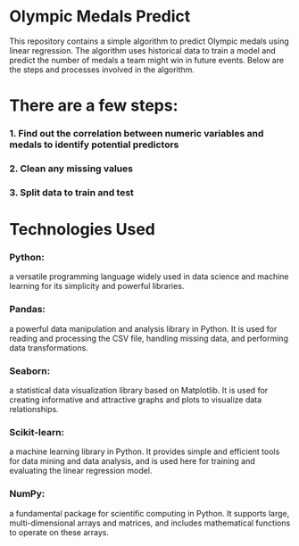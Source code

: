 # Olympic Medals Predict
This repository contains a simple algorithm to predict Olympic medals using linear regression. The algorithm uses historical data to train a model and predict the number of medals a team might win in future events. Below are the steps and processes involved in the algorithm.

<h1>There are a few steps: </h1>
<h3>1. Find out the correlation between numeric variables and medals to identify potential predictors</h3>
<h3>2. Clean any missing values</h3>
<h3>3. Split data to train and test</h3>

<h1>Technologies Used
<h3>Python:</h3> 
a versatile programming language widely used in data science and machine learning for its simplicity and powerful libraries.

<h3>Pandas:</h3>
  a powerful data manipulation and analysis library in Python. It is used for reading and processing the CSV file, handling missing data, and performing data transformations.

<h3>Seaborn:</h3>
  a statistical data visualization library based on Matplotlib. It is used for creating informative and attractive graphs and plots to visualize data relationships.

<h3>Scikit-learn:</h3> 
  a machine learning library in Python. It provides simple and efficient tools for data mining and data analysis, and is used here for training and evaluating the linear regression model.

<h3>NumPy:</h3> 
  a fundamental package for scientific computing in Python. It supports large, multi-dimensional arrays and matrices, and includes mathematical functions to operate on these arrays.

